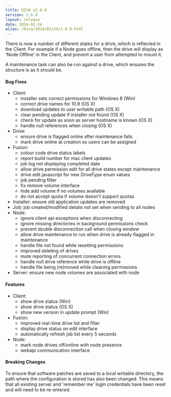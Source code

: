 ```yaml
---
title: DIVA v2.6.0
version: 2.6.0
layout: release
date: 2014-02-24
alias: /diva/2014/02/24/2.6.0.html
---
```


There is now a number of different states for a drive, which is reflected in the Client. For example if a Node goes offline, then the drive will display as 'Node Offline' in the Client, and prevent a user from attempted to mount it.

A maintenance task can also be run against a drive, which ensures the structure is as it should be.

#### Bug Fixes

 - Client:
   - installer sets correct permissions for Windows 8 (Win)
   - correct drive names for 10.9 (OS X)
   - download updates to user writable path (OS X)
   - clear pending update if installer not found (OS X)
   - check for update as soon as server hostname is known (OS X)
   - handle null references when closing (OS X)
 - Drive:
   - ensure drive is flagged online after maintenance fails
   - mark drive online at creation so users can be assigned
 - Fusion:
   - colour code drive status labels
   - report build number for mac client updates
   - job log not displaying completed date
   - allow drive permission edit for all drive states except maintenance
   - drive edit javascript for new DriveType enum values
   - job pending filter
   - fix remove volume interface
   - hide add volume if no volumes available
   - do not accept quota if volume doesn't support quotas
 - Installer: ensure old application updates are removed
 - Job: job created/modified details not set when sending to all nodes
 - Node:
   - ignore client api exceptions when disconnecting
   - ignore missing directories in background permissions check
   - prevent double disconnection call when closing window
   - allow drive maintenance to run when drive is already flagged in maintenance
   - handle file not found while resetting permissions
   - improved deleting of drives
   - mute reporting of concurrent connection errors
   - handle null drive reference while drive is offline
   - handle file being (re)moved while cleaning permissions
 - Server: ensure new node volumes are associated with node

#### Features

 - Client:
   - show drive status (Win)
   - show drive status (OS X)
   - show new version in update prompt (Win)
 - Fusion:
   - improved real-time drive list and filter
   - display drive status on edit interface
   - automatically refresh job list every 5 seconds
 - Node:
   - mark node drives off/online with node presence
   - webapi communication interface

#### Breaking Changes

To ensure that software patches are saved to a local writable directory, the path where the configuration is stored has also been changed. This means that all existing server and 'remember me' login credentials have been reset and will need to be re-entered.

